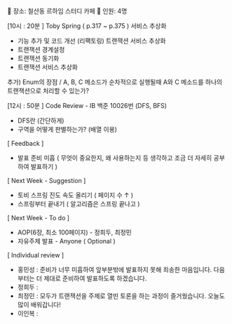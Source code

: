 📌 장소: 철산동 르하임 스터디 카페
📌 인원: 4명

[10시 : 20분 ] Toby Spring ( p.317 ~ p.375 )
 서비스 추상화
  - 기능 추가 및 코드 개선 (리팩토링)
 트랜잭션 서비스 추상화
  - 트랜잭션 경계설정
  - 트랜잭션 동기화
  - 트랜잭션 서비스 추상화
 
 추가) Enum의 장점 / A, B, C 메소드가 순차적으로 실행될때 A와 C 메소드를 하나의 트랜잭션으로 처리할 수 있는가?
 
[12시 : 50분 ] Code Review - IB
 백준 10026번 (DFS, BFS)
  - DFS란 (간단하게)
  - 구역을 어떻게 판별하는가? (배열 이용)

[ Feedback ]
 - 발표 준비 미흡 ( 무엇이 중요한지, 왜 사용하는지 등 생각하고 조금 더 자세히 공부하여 발표하기 )
 
[ Next Week - Suggestion ]
 - 토비 스프링 진도 속도 올리기 ( 페이지 수 ↑ )
 - 스프링부터 끝내기 ( 알고리즘은 스프링 끝나고 )
 
[ Next Week - To do ]
 - AOP(6장, 최소 100페이지) - 정희두, 최정민
 - 자유주제 발표 - Anyone ( Optional )
 
[ Individual review ]
 - 홍민성 : 준비가 너무 미흡하여 앞부분밖에 발표하지 못해 죄송한 마음입니다. 다음부터는 더 제대로 준비하여 발표하도록 하겠습니다.
 - 정희두 : 
 - 최정민 : 모두가 트랜잭션을 주제로 열띤 토론을 하는 과정이 즐거웠습니다. 오늘도 많이 배워갑니다!
 - 이인복 : 
